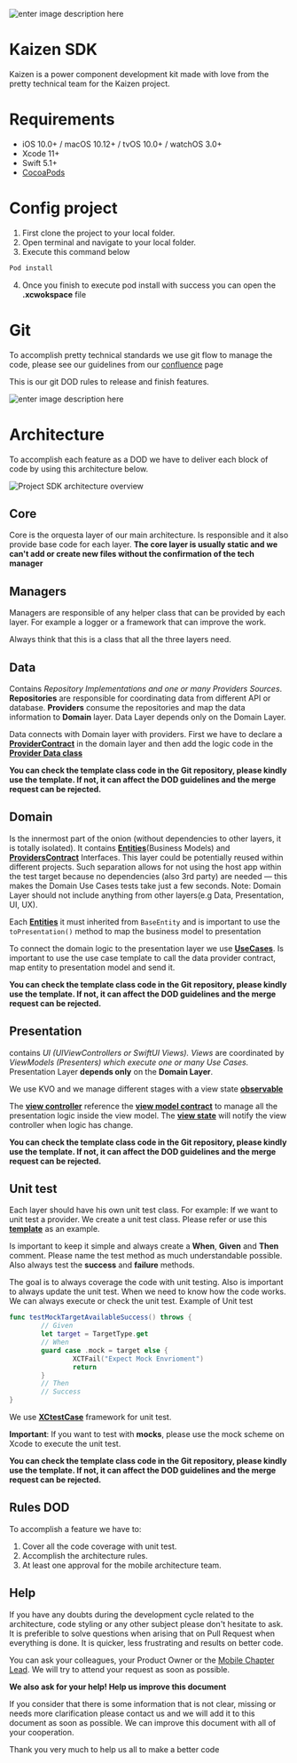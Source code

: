 ![enter image description here](https://media-exp1.licdn.com/dms/image/C4E0BAQHWRomhc4Q3Qg/company-logo_200_200/0/1594283681141?e=1623283200&v=beta&t=XG0zDuHHR9U1ikRNEQ1Ig3L57ls7h1tAgUaT_cPeW0k)
# Kaizen SDK
Kaizen is a power component development kit made with love from the pretty technical team for the Kaizen project.

# Requirements

 -   iOS 10.0+ / macOS 10.12+ / tvOS 10.0+ / watchOS 3.0+
 -   Xcode 11+
 -   Swift 5.1+
-   [CocoaPods](https://cocoapods.org/)

# Config project

 1. First clone the project to your local folder.
 2. Open terminal and navigate to your local folder.
 3. Execute this command below
``` swift
Pod install
```
 4. Once you finish to execute pod install with success you can open the **.xcwokspace** file

# Git
To accomplish pretty technical standards we use git flow to manage the code, please see our guidelines from our [confluence](https://prettytechnical.atlassian.net/wiki/spaces/PT/pages/304054462/Development+Git+guidelines) page 

This is our git DOD rules to release and finish features.

![enter image description here](https://firebasestorage.googleapis.com/v0/b/mikadosdk.appspot.com/o/git_deployments_rule.jpg?alt=media&token=f60b904e-fa09-43d1-a358-0bb1df22c5cb)
# Architecture

To accomplish each feature as a DOD we have to deliver each block of code by using this architecture below. 

![Project SDK architecture overview](https://firebasestorage.googleapis.com/v0/b/mikadosdk.appspot.com/o/Architecture.jpg?alt=media&token=235cb8a2-a429-42ff-a308-b2a120e3cd62)

## Core

Core is the orquesta layer of our main architecture. Is responsible and it also provide base code for each layer.
**The core layer is usually static and we can't add or create new files without the confirmation of the tech manager**

## Managers
Managers are responsible of any helper class that can be provided by each layer. For example a logger or a framework that can improve the work.

Always think that this is a class that all the three layers need. 

## Data
Contains _Repository Implementations and one or many Providers Sources_. ​ **Repositories** are responsible for coordinating data from different API or database. **Providers** consume the repositories and map the data information to **Domain** layer. Data Layer depends only on the Domain Layer. 

Data connects with Domain layer with providers. First we have to declare a [**ProviderContract**](https://gitlab.com/prettytechnical/kaizen/ios-sdk/-/blob/master/KaizenSDK/Domain/ProvidersContract/TemplateProviderContract.swift) in the domain layer and then add the logic code in the [**Provider Data class**](https://gitlab.com/prettytechnical/kaizen/ios-sdk/-/blob/master/KaizenSDK/Data/Providers/TemplateProvider.swift)
 
 **You can check the template class code in the Git repository, please kindly use the template. If not, it can affect the DOD guidelines and the merge request can be rejected.**

## Domain
Is the innermost part of the onion (without dependencies to other layers, it is totally isolated). It contains [**Entities**](https://gitlab.com/prettytechnical/kaizen/ios-sdk/-/blob/master/KaizenSDK/Domain/Entities/TemplateEntityModels.swift)(Business Models) and **[ProvidersContract](https://gitlab.com/prettytechnical/kaizen/ios-sdk/-/blob/master/KaizenSDK/Domain/ProvidersContract/TemplateProviderContract.swift)** Interfaces. This layer could be potentially reused within different projects. Such separation allows for not using the host app within the test target because no dependencies (also 3rd party) are needed — this makes the Domain Use Cases tests take just a few seconds. Note: Domain Layer should not include anything from other layers(e.g Data, Presentation, UI, UX).

Each [**Entities**](https://gitlab.com/prettytechnical/kaizen/ios-sdk/-/blob/master/KaizenSDK/Domain/Entities/TemplateEntityModels.swift) it must inherited from `BaseEntity` and is important to use the `toPresentation()`  method to map the business model to presentation

To connect the domain logic to the presentation layer we use **[UseCases](https://gitlab.com/prettytechnical/kaizen/ios-sdk/-/blob/master/KaizenSDK/Domain/UseCase/TemplateUseCase.swift)**. Is important to use the use case template to call the data provider contract, map entity to presentation model and send it.

**You can check the template class code in the Git repository, please kindly use the template. If not, it can affect the DOD guidelines and the merge request can be rejected.**

## Presentation
contains _UI (UIViewControllers or SwiftUI Views). Views_ are coordinated by _ViewModels (Presenters) which execute one or many Use Cases._ Presentation Layer **depends only** on the **Domain Layer**.

We use KVO and we manage different stages with a view state **[observable](https://gitlab.com/prettytechnical/kaizen/ios-sdk/-/blob/feature/KVS-iOS-README/KaizenSDK/Presentation/Scenes/TemplateScene/ViewModel/TemplateViewModel.swift#L13)**

The **[view controller](https://gitlab.com/prettytechnical/kaizen/ios-sdk/-/blob/feature/KVS-iOS-README/KaizenSDK/Presentation/Scenes/TemplateScene/View/TemplateViewController.swift)** reference the **[view model contract](https://gitlab.com/prettytechnical/kaizen/ios-sdk/-/blob/feature/KVS-iOS-README/KaizenSDK/Presentation/Scenes/TemplateScene/ViewModel/TemplateViewModel.swift)** to manage all the presentation logic inside the view model. The **[view state](https://gitlab.com/prettytechnical/kaizen/ios-sdk/-/blob/feature/KVS-iOS-README/KaizenSDK/Presentation/Scenes/TemplateScene/View/TemplateViewController.swift#L11)** will notify the view controller when logic has change.

**You can check the template class code in the Git repository, please kindly use the template. If not, it can affect the DOD guidelines and the merge request can be rejected.**

## Unit test
Each layer should have his own unit test class. For example: If we want to unit test a provider. We create a unit test class. Please refer or use this **[template](https://gitlab.com/prettytechnical/kaizen/ios-sdk/-/blob/feature/KVS-55-MOCK-TARGET/KaizenSDKTests/TemplateUseCaseTest.swift)** as an example.

Is important to keep it simple and always create a **When**, **Given** and **Then** comment.
Please name the test method as much understandable possible. Also always test the **success** and **failure** methods.

The goal is to always coverage the code with unit testing.
Also is important to always update the unit test. When we need to know how the code works. We can always execute or check the unit test.
Example of Unit test
``` swift
func testMockTargetAvailableSuccess() throws {
        // Given
        let target = TargetType.get
        // When
        guard case .mock = target else {
                XCTFail("Expect Mock Envrioment")
                return
        }
        // Then
        // Success
}
```
We use **[XCtestCase](https://developer.apple.com/documentation/xctest/xctestcase)**  framework for unit test.

**Important**: If you want to test with **mocks**, please use the mock scheme on Xcode to execute the unit test.

**You can check the template class code in the Git repository, please kindly use the template. If not, it can affect the DOD guidelines and the merge request can be rejected.**

## Rules DOD
To accomplish a feature we have to:

 1. Cover all the code coverage with unit test.
 2. Accomplish the architecture rules.
 3. At least one approval for the mobile architecture team.

## Help
If you have any doubts during the development cycle related to the architecture, code styling or any other subject please don't hesitate to ask. It is preferible to solve questions when arising that on Pull Request when everything is done. It is quicker, less frustrating and results on better code.

You can ask your colleagues, your Product Owner or the  [Mobile Chapter Lead](danielc@prettytechnical.io). We will try to attend your request as soon as possible.

**We also ask for your help! Help us improve this document**

If you consider that there is some information that is not clear, missing or needs more clarification please contact us and we will add it to this document as soon as possible. We can improve this document with all of your cooperation.

Thank you very much to help us all to make a better code
